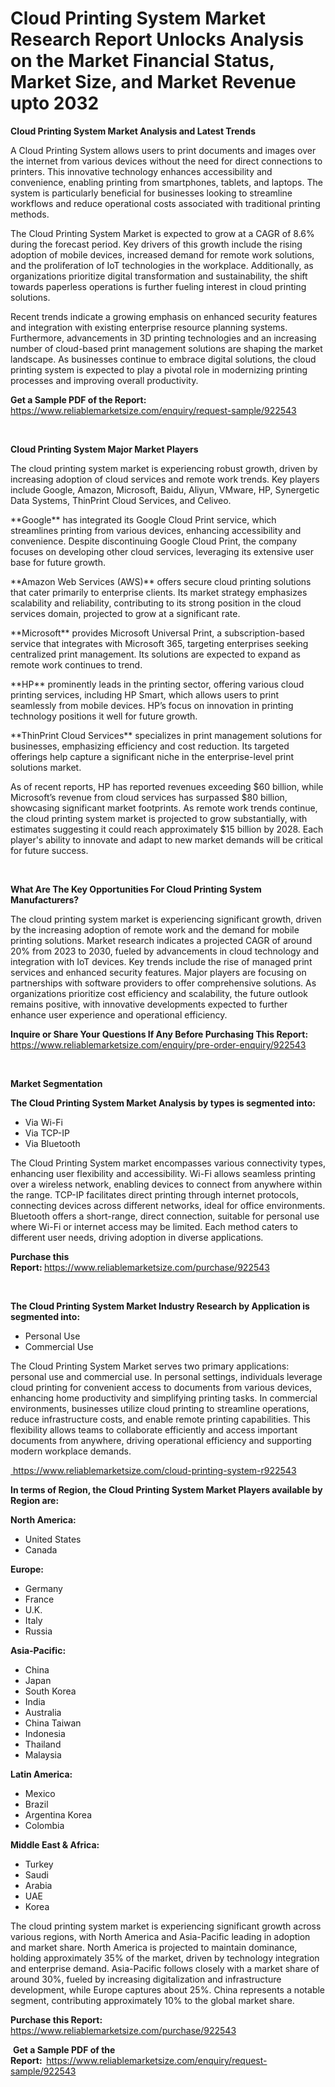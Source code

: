 <p><h1>Cloud Printing System Market Research Report Unlocks Analysis on the Market Financial Status, Market Size, and Market Revenue upto 2032</h1></p><p><strong>Cloud Printing System Market Analysis and Latest Trends</strong></p>
<p><p>A Cloud Printing System allows users to print documents and images over the internet from various devices without the need for direct connections to printers. This innovative technology enhances accessibility and convenience, enabling printing from smartphones, tablets, and laptops. The system is particularly beneficial for businesses looking to streamline workflows and reduce operational costs associated with traditional printing methods.</p><p>The Cloud Printing System Market is expected to grow at a CAGR of 8.6% during the forecast period. Key drivers of this growth include the rising adoption of mobile devices, increased demand for remote work solutions, and the proliferation of IoT technologies in the workplace. Additionally, as organizations prioritize digital transformation and sustainability, the shift towards paperless operations is further fueling interest in cloud printing solutions.</p><p>Recent trends indicate a growing emphasis on enhanced security features and integration with existing enterprise resource planning systems. Furthermore, advancements in 3D printing technologies and an increasing number of cloud-based print management solutions are shaping the market landscape. As businesses continue to embrace digital solutions, the cloud printing system is expected to play a pivotal role in modernizing printing processes and improving overall productivity.</p></p>
<p><strong>Get a Sample PDF of the Report:&nbsp;</strong> <a href="https://www.reliablemarketsize.com/enquiry/request-sample/922543?utm_campaign=2933&utm_medium=2&utm_source=Github&utm_content=ia&utm_term=18042025&utm_id=cloud-printing-system">https://www.reliablemarketsize.com/enquiry/request-sample/922543</a></p>
<p>&nbsp;</p>
<p><strong>Cloud Printing System Major Market Players</strong></p>
<p><p>The cloud printing system market is experiencing robust growth, driven by increasing adoption of cloud services and remote work trends. Key players include Google, Amazon, Microsoft, Baidu, Aliyun, VMware, HP, Synergetic Data Systems, ThinPrint Cloud Services, and Celiveo. </p><p>**Google** has integrated its Google Cloud Print service, which streamlines printing from various devices, enhancing accessibility and convenience. Despite discontinuing Google Cloud Print, the company focuses on developing other cloud services, leveraging its extensive user base for future growth.</p><p>**Amazon Web Services (AWS)** offers secure cloud printing solutions that cater primarily to enterprise clients. Its market strategy emphasizes scalability and reliability, contributing to its strong position in the cloud services domain, projected to grow at a significant rate.</p><p>**Microsoft** provides Microsoft Universal Print, a subscription-based service that integrates with Microsoft 365, targeting enterprises seeking centralized print management. Its solutions are expected to expand as remote work continues to trend.</p><p>**HP** prominently leads in the printing sector, offering various cloud printing services, including HP Smart, which allows users to print seamlessly from mobile devices. HP’s focus on innovation in printing technology positions it well for future growth.</p><p>**ThinPrint Cloud Services** specializes in print management solutions for businesses, emphasizing efficiency and cost reduction. Its targeted offerings help capture a significant niche in the enterprise-level print solutions market.</p><p>As of recent reports, HP has reported revenues exceeding $60 billion, while Microsoft’s revenue from cloud services has surpassed $80 billion, showcasing significant market footprints. As remote work trends continue, the cloud printing system market is projected to grow substantially, with estimates suggesting it could reach approximately $15 billion by 2028. Each player's ability to innovate and adapt to new market demands will be critical for future success.</p></p>
<p>&nbsp;</p>
<p><strong>What Are The Key Opportunities For Cloud Printing System Manufacturers?</strong></p>
<p><p>The cloud printing system market is experiencing significant growth, driven by the increasing adoption of remote work and the demand for mobile printing solutions. Market research indicates a projected CAGR of around 20% from 2023 to 2030, fueled by advancements in cloud technology and integration with IoT devices. Key trends include the rise of managed print services and enhanced security features. Major players are focusing on partnerships with software providers to offer comprehensive solutions. As organizations prioritize cost efficiency and scalability, the future outlook remains positive, with innovative developments expected to further enhance user experience and operational efficiency.</p></p>
<p><strong>Inquire or Share Your Questions If Any Before Purchasing This Report:</strong> <a href="https://www.reliablemarketsize.com/enquiry/pre-order-enquiry/922543?utm_campaign=2933&utm_medium=2&utm_source=Github&utm_content=ia&utm_term=18042025&utm_id=cloud-printing-system">https://www.reliablemarketsize.com/enquiry/pre-order-enquiry/922543</a></p>
<p>&nbsp;</p>
<p><strong>Market Segmentation</strong></p>
<p><strong>The Cloud Printing System Market Analysis by types is segmented into:</strong></p>
<p><ul><li>Via Wi-Fi</li><li>Via TCP-IP</li><li>Via Bluetooth</li></ul></p>
<p><p>The Cloud Printing System market encompasses various connectivity types, enhancing user flexibility and accessibility. Wi-Fi allows seamless printing over a wireless network, enabling devices to connect from anywhere within the range. TCP-IP facilitates direct printing through internet protocols, connecting devices across different networks, ideal for office environments. Bluetooth offers a short-range, direct connection, suitable for personal use where Wi-Fi or internet access may be limited. Each method caters to different user needs, driving adoption in diverse applications.</p></p>
<p><strong>Purchase this Report:&nbsp;</strong><a href="https://www.reliablemarketsize.com/purchase/922543?utm_campaign=2933&utm_medium=2&utm_source=Github&utm_content=ia&utm_term=18042025&utm_id=cloud-printing-system">https://www.reliablemarketsize.com/purchase/922543</a></p>
<p>&nbsp;</p>
<p><strong>The Cloud Printing System Market Industry Research by Application is segmented into:</strong></p>
<p><ul><li>Personal Use</li><li>Commercial Use</li></ul></p>
<p><p>The Cloud Printing System Market serves two primary applications: personal use and commercial use. In personal settings, individuals leverage cloud printing for convenient access to documents from various devices, enhancing home productivity and simplifying printing tasks. In commercial environments, businesses utilize cloud printing to streamline operations, reduce infrastructure costs, and enable remote printing capabilities. This flexibility allows teams to collaborate efficiently and access important documents from anywhere, driving operational efficiency and supporting modern workplace demands.</p></p>
<p><a href="https://www.reliablemarketsize.com/cloud-printing-system-r922543?utm_campaign=2933&utm_medium=2&utm_source=Github&utm_content=ia&utm_term=18042025&utm_id=cloud-printing-system">&nbsp;https://www.reliablemarketsize.com/cloud-printing-system-r922543</a></p>
<p><strong>In terms of Region, the Cloud Printing System Market Players available by Region are:</strong></p>
<p>
    <p> <strong> North America: </strong>
        <ul>
            <li>United States</li>
            <li>Canada</li>
        </ul>
        </p> 
    <p> <strong> Europe: </strong>
        <ul>
            <li>Germany</li>
            <li>France</li>
            <li>U.K.</li>
            <li>Italy</li>
            <li>Russia</li>
        </ul>
        </p> 
    <p> <strong> Asia-Pacific: </strong>
        <ul>
            <li>China</li>
            <li>Japan</li>
            <li>South Korea</li>
            <li>India</li>
            <li>Australia</li>
            <li>China Taiwan</li>
            <li>Indonesia</li>
            <li>Thailand</li>
            <li>Malaysia</li>
        </ul>
        </p> 
    <p> <strong> Latin America: </strong>
        <ul>
            <li>Mexico</li>
            <li>Brazil</li>
            <li>Argentina Korea</li>
            <li>Colombia</li>
        </ul>
        </p> 
    <p> <strong> Middle East & Africa: </strong>
        <ul>
            <li>Turkey</li>
            <li>Saudi</li>
            <li>Arabia</li>
            <li>UAE</li>
            <li>Korea</li>
        </ul>
    </p>
    </p>
<p><p>The cloud printing system market is experiencing significant growth across various regions, with North America and Asia-Pacific leading in adoption and market share. North America is projected to maintain dominance, holding approximately 35% of the market, driven by technology integration and enterprise demand. Asia-Pacific follows closely with a market share of around 30%, fueled by increasing digitalization and infrastructure development, while Europe captures about 25%. China represents a notable segment, contributing approximately 10% to the global market share.</p></p>
<p><strong>Purchase this Report: </strong><a href="https://www.reliablemarketsize.com/purchase/922543?utm_campaign=2933&utm_medium=2&utm_source=Github&utm_content=ia&utm_term=18042025&utm_id=cloud-printing-system">https://www.reliablemarketsize.com/purchase/922543</a></p>
<p>&nbsp;<strong>Get a Sample PDF of the Report:&nbsp;&nbsp;</strong><a href="https://www.reliablemarketsize.com/enquiry/request-sample/922543?utm_campaign=2933&utm_medium=2&utm_source=Github&utm_content=ia&utm_term=18042025&utm_id=cloud-printing-system">https://www.reliablemarketsize.com/enquiry/request-sample/922543</a></p>
<p><strong></strong></p>
<p><p></p><p></p><p></p></p>
